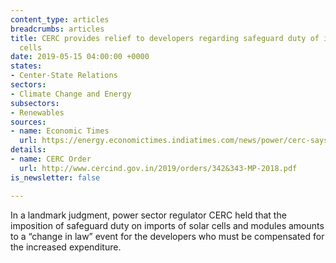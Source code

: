 ```yaml
---
content_type: articles
breadcrumbs: articles
title: CERC provides relief to developers regarding safeguard duty of imports of solar
  cells
date: 2019-05-15 04:00:00 +0000
states:
- Center-State Relations
sectors:
- Climate Change and Energy
subsectors:
- Renewables
sources:
- name: Economic Times
  url: https://energy.economictimes.indiatimes.com/news/power/cerc-says-solar-safeguard-duty-is-change-in-law-allows-compensation-for-acme/69200597
details:
- name: CERC Order
  url: http://www.cercind.gov.in/2019/orders/342&343-MP-2018.pdf
is_newsletter: false

---
```

In a landmark judgment, power sector regulator CERC held that the imposition of safeguard duty on imports of solar cells and modules amounts to a “change in law” event for the developers who must be compensated for the increased expenditure.
